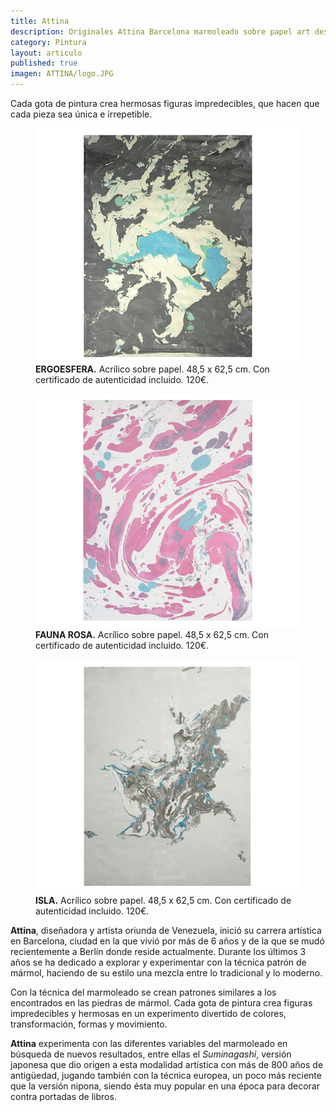 ```yaml
---
title: Attina
description: Originales Attina Barcelona marmoleado sobre papel art design 
category: Pintura
layout: articulo
published: true
imagen: ATTINA/logo.JPG
---
```

Cada gota de pintura crea hermosas figuras impredecibles, que hacen que cada pieza sea única e irrepetible.

<div class="figure-group">
<figure>
	<a href="/images/ATTINA/Ergoesfera.jpg"><img src="/images/ATTINA/Ergoesfera.jpg" alt="Marmoleado sobre papel arte y diseño Barcelona"></a>
	<figcaption><b>ERGOESFERA.</b>
Acrílico sobre papel. 48,5 x 62,5 cm. Con certificado de autenticidad incluido. 120€.</figcaption>
</figure>


<figure>
	<a href="/images/ATTINA/FaunaRosa.jpg"><img src="/images/ATTINA/FaunaRosa.jpg" alt="Marmoleado sobre papel arte y diseño Barcelona"></a>
	<figcaption><b>FAUNA ROSA.</b>
Acrílico sobre papel. 48,5 x 62,5 cm. Con certificado de autenticidad incluido. 120€.</figcaption>
</figure>


<figure>
	<a href="/images/ATTINA/isla.jpg"><img src="/images/ATTINA/isla.jpg" alt="Marmoleado sobre papel arte y diseño Barcelona"></a>
	<figcaption><b>ISLA.</b>
Acrílico sobre papel. 48,5 x 62,5 cm. Con certificado de autenticidad incluido. 120€.</figcaption>
</figure>
</div>



**Attina**, diseñadora y artista oriunda de Venezuela, inició su carrera artística en Barcelona, ciudad en la que vivió por más de 6 años y de la que se mudó recientemente a Berlín donde reside actualmente. Durante los últimos 3 años se ha dedicado a explorar y experimentar con la técnica patrón de mármol, haciendo de su estilo una mezcla entre lo tradicional y lo moderno.

Con la técnica del marmoleado se crean patrones similares a los encontrados en las piedras de mármol. Cada gota de pintura crea figuras impredecibles y hermosas en un experimento divertido de colores, transformación, formas y movimiento.

**Attina** experimenta con las diferentes variables del marmoleado en búsqueda de nuevos resultados, entre ellas el _Suminagashi_, versión japonesa que dio origen a esta modalidad artística con más de 800 años de antigüedad, jugando también con la técnica europea, un poco más reciente que la versión nipona, siendo ésta muy popular en una época para decorar contra portadas de libros. 

